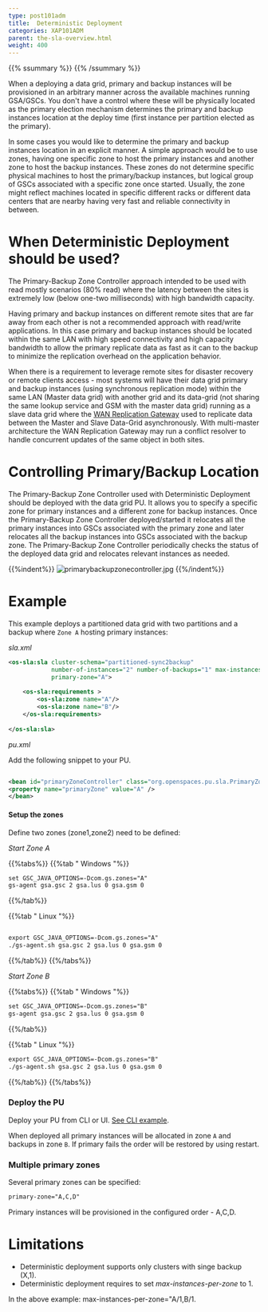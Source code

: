 ```yaml
---
type: post101adm
title:  Deterministic Deployment
categories: XAP101ADM
parent: the-sla-overview.html
weight: 400
---
```



{{% ssummary   %}} {{% /ssummary %}}


When a deploying a data grid, primary and backup instances will be provisioned in an arbitrary manner across the available machines running GSA/GSCs. You don't have a control where these will be physically located as the primary election mechanism determines the primary and backup instances location at the deploy time (first instance per partition elected as the primary).

In some cases you would like to determine the primary and backup instances location in an explicit manner. A simple approach would be to use zones, having one specific zone to host the primary instances and another zone to host the backup instances. These zones do not determine specific physical machines to host the primary/backup instances, but logical group of GSCs associated with a specific zone once started. Usually, the zone might reflect machines located in specific different racks or different data centers that are nearby having very fast and reliable connectivity in between.

# When Deterministic Deployment should be used?
The Primary-Backup Zone Controller approach intended to be used with read mostly scenarios (80% read) where the latency between the sites is extremely low (below one-two milliseconds) with high bandwidth capacity.

Having primary and backup instances on different remote sites that are far away from each other is not a recommended approach with read/write applications. In this case primary and backup instances should be located within the same LAN with high speed connectivity and high capacity bandwidth to allow the primary replicate data as fast as it can to the backup to minimize the replication overhead on the application behavior.

When there is a requirement to leverage remote sites for disaster recovery or remote clients access - most systems will have their data grid primary and backup instances (using synchronous replication mode) within the same LAN (Master data grid) with another grid and its data-grid (not sharing the same lookup service and GSM with the master data grid) running as a slave data grid where the [WAN Replication Gateway](/sbp/wan-replication-gateway.html) used to replicate data between the Master and Slave Data-Grid asynchronously. With multi-master architecture the WAN Replication Gateway may run a conflict resolver to handle concurrent updates of the same object in both sites.

# Controlling Primary/Backup Location
The Primary-Backup Zone Controller used with Deterministic Deployment should be deployed with the data grid PU. It allows you to specify a specific zone for primary instances and a different zone for backup instances. Once the Primary-Backup Zone Controller deployed/started it relocates all the primary instances into GSCs associated with the primary zone and later relocates all the backup instances into GSCs associated with the backup zone. The Primary-Backup Zone Controller periodically checks the status of the deployed data grid and relocates relevant instances as needed.

{{%indent%}}
![primarybackupzonecontroller.jpg](/attachment_files/primarybackupzonecontroller.jpg)
{{%/indent%}}

# Example

This example deploys a partitioned data grid with two partitions and a backup where `Zone A` hosting primary instances:

*sla.xml*


```xml
<os-sla:sla cluster-schema="partitioned-sync2backup"
            number-of-instances="2" number-of-backups="1" max-instances-per-zone="A/1,B/1"
            primary-zone="A">
            
    <os-sla:requirements >
        <os-sla:zone name="A"/>
        <os-sla:zone name="B"/>
    </os-sla:requirements>
    
</os-sla:sla>
```

*pu.xml*

Add the following snippet to your PU.

```xml

<bean id="primaryZoneController" class="org.openspaces.pu.sla.PrimaryZoneController" >
<property name="primaryZone" value="A" />
</bean>

```

#### Setup the zones

Define two zones (zone1,zone2) need to be defined:

*Start Zone A*

{{%tabs%}}
{{%tab "  Windows "%}}


```xml
set GSC_JAVA_OPTIONS=-Dcom.gs.zones="A"
gs-agent gsa.gsc 2 gsa.lus 0 gsa.gsm 0
```
{{%/tab%}}

{{%tab "  Linux "%}}

```xml

export GSC_JAVA_OPTIONS=-Dcom.gs.zones="A"
./gs-agent.sh gsa.gsc 2 gsa.lus 0 gsa.gsm 0
```

{{%/tab%}}
{{%/tabs%}}

*Start Zone B*

{{%tabs%}}
{{%tab "  Windows "%}}


```xml
set GSC_JAVA_OPTIONS=-Dcom.gs.zones="B"
gs-agent gsa.gsc 2 gsa.lus 0 gsa.gsm 0
```
{{%/tab%}}

{{%tab "  Linux "%}}

```xml
export GSC_JAVA_OPTIONS=-Dcom.gs.zones="B"
./gs-agent.sh gsa.gsc 2 gsa.lus 0 gsa.gsm 0
```

{{%/tab%}}
{{%/tabs%}}

### Deploy the PU

Deploy your PU from CLI or UI.
[See CLI example]({{%currentadmurl%}}/deploy-command-line-interface.html#deploy-pu).

When deployed all primary instances will be allocated in zone `A` and backups in zone `B`. If primary fails the order will be restored by using restart.

### Multiple primary zones

Several primary zones can be specified:


```xml
primary-zone="A,C,D"
```

Primary instances will be provisioned in the configured order - A,C,D.

# Limitations

* Deterministic deployment supports only clusters with singe backup (X,1).
* Deterministic deployment requires to set _max-instances-per-zone_ to 1.

In the above example: max-instances-per-zone="A/1,B/1.



